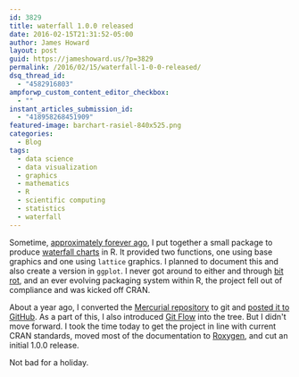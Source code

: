 ```yaml
---
id: 3829
title: waterfall 1.0.0 released
date: 2016-02-15T21:31:52-05:00
author: James Howard
layout: post
guid: https://jameshoward.us/?p=3829
permalink: /2016/02/15/waterfall-1-0-0-released/
dsq_thread_id:
  - "4582916803"
ampforwp_custom_content_editor_checkbox:
  - ""
instant_articles_submission_id:
  - "418958268451909"
featured-image: barchart-rasiel-840x525.png
categories:
  - Blog
tags:
  - data science
  - data visualization
  - graphics
  - mathematics
  - R
  - scientific computing
  - statistics
  - waterfall
---
```

Sometime, [approximately forever ago](/2010/05/23/waterfall-charts-in-r/), I put together a small package to produce [waterfall charts](https://en.wikipedia.org/wiki/Waterfall_chart) in R.  It provided two functions, one using base graphics and one using `lattice` graphics.  I planned to document this and also create a version in `ggplot`.  I never got around to either and through [bit rot](http://www.catb.org/jargon/html/B/bit-rot.html), and an ever evolving packaging system within R, the project fell out of compliance and was kicked off CRAN. 

About a year ago, I converted the [Mercurial repository](https://bitbucket.org/howardjp/waterfall) to git and [posted it to GitHub](https://github.com/howardjp/waterfall).  As a part of this, I also introduced [Git Flow](http://nvie.com/posts/a-successful-git-branching-model/) into the tree.  But I didn't move forward.  I took the time today to get the project in line with current CRAN standards, moved most of the documentation to [Roxygen](http://roxygen.org/), and cut an initial 1.0.0 release.

Not bad for a holiday.
